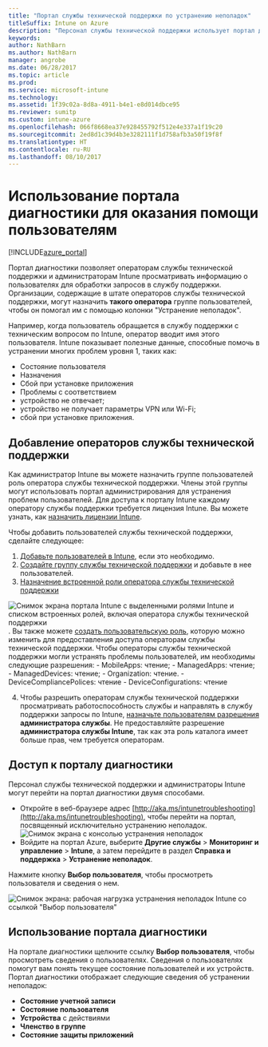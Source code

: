 ```yaml
---
title: "Портал службы технической поддержки по устранению неполадок"
titleSuffix: Intune on Azure
description: "Персонал службы технической поддержки использует портал диагностики для устранения технических проблем пользователей"
keywords: 
author: NathBarn
ms.author: NathBarn
manager: angrobe
ms.date: 06/28/2017
ms.topic: article
ms.prod: 
ms.service: microsoft-intune
ms.technology: 
ms.assetid: 1f39c02a-8d8a-4911-b4e1-e8d014dbce95
ms.reviewer: sumitp
ms.custom: intune-azure
ms.openlocfilehash: 066f8668ea37e928455792f512e4e337a1f19c20
ms.sourcegitcommit: 2ed8d1c39d4b3e3282111f1d758afb3a50f19f8f
ms.translationtype: HT
ms.contentlocale: ru-RU
ms.lasthandoff: 08/10/2017
---
```

# <a name="use-the-troubleshooting-portal-to-help-users"></a>Использование портала диагностики для оказания помощи пользователям

[!INCLUDE[azure_portal](./includes/azure_portal.md)]

Портал диагностики позволяет операторам службы технической поддержки и администраторам Intune просматривать информацию о пользователях для обработки запросов в службу поддержки. Организации, содержащие в штате операторов службы технической поддержки, могут назначить **такого оператора** группе пользователей, чтобы он помогал им с помощью колонки "Устранение неполадок".

Например, когда пользователь обращается в службу поддержки с техническим вопросом по Intune, оператор вводит имя этого пользователя. Intune показывает полезные данные, способные помочь в устранении многих проблем уровня 1, таких как:
- Состояние пользователя
- Назначения
- Сбой при установке приложения
- Проблемы с соответствием
- устройство не отвечает;
-   устройство не получает параметры VPN или Wi-Fi;
-   сбой при установке приложения.

## <a name="add-help-desk-operators"></a>Добавление операторов службы технической поддержки
Как администратор Intune вы можете назначить группе пользователей роль оператора службы технической поддержки. Члены этой группы могут использовать портал администрирования для устранения проблем пользователей. Для доступа к порталу Intune каждому оператору службы поддержки требуется лицензия Intune. Вы можете узнать, как [назначить лицензии Intune](licenses-assign.md).

Чтобы добавить пользователей службы технической поддержки, сделайте следующее:
1. [Добавьте пользователей в Intune](users-add.md), если это необходимо.
2. [Создайте группу службы технической поддержки](groups-add.md) и добавьте в нее пользователей.
3. [Назначение встроенной роли оператора службы технической поддержки](role-based-access-control.md#built-in-roles)

  ![Снимок экрана портала Intune с выделенными ролями Intune и списком встроенных ролей, включая оператора службы технической поддержки](./media/help-desk-user-add.png). Вы также можете [создать пользовательскую роль](role-based-access-control.md#custom-roles), которую можно изменить для предоставления доступа операторам службы технической поддержки.  Чтобы операторы службы технической поддержки могли устранять проблемы пользователей, им необходимы следующие разрешения:
    - MobileApps: чтение;
    - ManagedApps: чтение;
    - ManagedDevices: чтение;
    - Organization: чтение.
    - DeviceCompliancePolices: чтение
    - DeviceConfigurations: чтение

4. Чтобы разрешить операторам службы технической поддержки просматривать работоспособность службы и направлять в службу поддержки запросы по Intune, [назначьте пользователям разрешения](https://docs.microsoft.com/azure/active-directory/active-directory-users-assign-role-azure-portal) **администратора службы**. Не предоставляйте разрешение **администратора службы Intune**, так как эта роль каталога имеет больше прав, чем требуется операторам.

## <a name="access-the-troubleshooting-portal"></a>Доступ к порталу диагностики

Персонал службы технической поддержки и администраторы Intune могут перейти на портал диагностики двумя способами.
- Откройте в веб-браузере адрес [http://aka.ms/intunetroubleshooting](http://aka.ms/intunetroubleshooting), чтобы перейти на портал, посвященный исключительно устранению неполадок.
  ![Снимок экрана с консолью устранения неполадок](./media/help-desk-console.png)
- Войдите на портал Azure, выберите **Другие службы** > **Мониторинг и управление** > **Intune**, а затем перейдите в раздел **Справка и поддержка** > **Устранение неполадок**.

Нажмите кнопку **Выбор пользователя**, чтобы просмотреть пользователя и сведения о нем.

![Снимок экрана: рабочая нагрузка устранения неполадок Intune со ссылкой "Выбор пользователя"](media/help-desk-user.png)

## <a name="use-the-troubleshooting-portal"></a>Использование портала диагностики

На портале диагностики щелкните ссылку **Выбор пользователя**, чтобы просмотреть сведения о пользователях. Сведения о пользователях помогут вам понять текущее состояние пользователей и их устройств. Портал диагностики отображает следующие сведения об устранении неполадок:
- **Состояние учетной записи**
- **Состояние пользователя**
- **Устройства** с действиями
- **Членство в группе**
- **Состояние защиты приложений**
